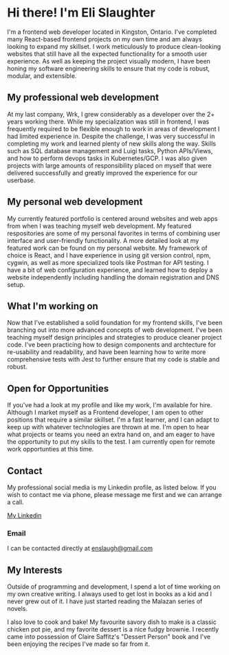 # Hi there! I'm Eli Slaughter 

I'm a frontend web developer located in Kingston, Ontario. I've completed many React-based frontend projects on my own time and am always looking to expand my skillset. I work meticulously to produce clean-looking websites that still have all the expected functionality for a smooth user experience. As well as keeping the project visually modern, I have been honing my software engineering skills to ensure that my code is robust, modular, and extensible. 

## My professional web development

At my last company, Wrk, I grew considerably as a developer over the 2+ years working there. While my specialization was still in frontend, I was frequently required to be flexible enough to work in areas of development I had limited experience in. Despite the challenge, I was very successful in completing my work and learned plenty of new skills along the way. Skills such as SQL database management and Luigi tasks, Python APIs/Views, and how to perform devops tasks in Kubernetes/GCP. I was also given projects with large amounts of responsibility placed on myself that were delivered successfully and greatly improved the experience for our userbase. 

## My personal web development

My currently featured portfolio is centered around websites and web apps from when I was teaching myself web development. My featured respositories are some of my personal favorites in terms of combining user interface and user-friendly functionality. A more detailed look at my featured work can be found on my personal website. My framework of choice is React, and I have experience in using git version control, npm, cygwin, as well as more specialized tools like Postman for API testing. I have a bit of web configuration experience, and learned how to deploy a website independently including handling the domain registration and DNS setup. 

## What I'm working on

Now that I've established a solid foundation for my frontend skills, I've been branching out into more advanced concepts of web development. I've been teaching myself design principles and strategies to produce cleaner project code. I've been practicing how to design components and archtecture for re-usability and readability, and have been learning how to write more comprehensive tests with Jest to further ensure that my code is stable and robust.

## Open for Opportunities

If you've had a look at my profile and like my work, I'm available for hire. Although I market myself as a Frontend developer, I am open to other positions that require a similar skillset. I'm a fast learner, and I can adapt to keep up with whatever technologies are thrown at me. I'm open to hear what projects or teams you need an extra hand on, and am eager to have the opportunity to put my skills to the test. I am currently open for remote work opportunties at this time.

## Contact

My professional social media is my Linkedin profile, as listed below. If you wish to contact me via phone, please message me first and we can arrange a call.

[My Linkedin](https://www.linkedin.com/in/eli-slaughter-86b8a550/)

### Email

I can be contacted directly at enslaugh@gmail.com

## My Interests

Outside of programming and development, I spend a lot of time working on my own creative writing. I always used to get lost in books as a kid and I never grew out of it. I have just started reading the Malazan series of novels. 

I also love to cook and bake! My favourite savory dish to make is a classic chicken pot pie, and my favorite dessert is a nice fudgy brownie. I recently came into possession of Claire Saffitz's "Dessert Person" book and I've been enjoying the recipes I've made so far from it. 



<!--
**enslaughter/enslaughter** is a ✨ _special_ ✨ repository because its `README.md` (this file) appears on your GitHub profile.

Here are some ideas to get you started:

- 🔭 I’m currently working on ...
- 🌱 I’m currently learning ...
- 👯 I’m looking to collaborate on ...
- 🤔 I’m looking for help with ...
- 💬 Ask me about ...
- 📫 How to reach me: ...
- 😄 Pronouns: ...
- ⚡ Fun fact: ...
-->
